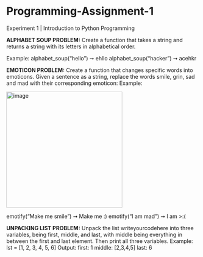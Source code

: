 # Programming-Assignment-1

Experiment 1 | Introduction to Python Programming

**ALPHABET SOUP PROBLEM:** Create a function that takes a string and returns a string with its letters
in alphabetical order.

Example: alphabet_soup(“hello”) ➞ ehllo
alphabet_soup(“hacker”) ➞ acehkr

**EMOTICON PROBLEM:** Create a function that changes specific words into emoticons. Given a sentence
as a string, replace the words smile, grin, sad and mad with their corresponding emoticon:
Example:

<img width="304" alt="image" src="https://github.com/user-attachments/assets/106c6bfa-0e3f-41d4-a5f6-b8ec9fc45be4">

emotify(“Make me smile”) ➞ Make me :)
emotify(“I am mad”) ➞ I am >:(


**UNPACKING LIST PROBLEM:** Unpack the list writeyourcodehere into three variables, being first,
middle, and last, with middle being everything in between the first and last element. Then print all three
variables.
Example: lst = [1, 2, 3, 4, 5, 6]
Output: first: 1 middle: [2,3,4,5] last: 6
